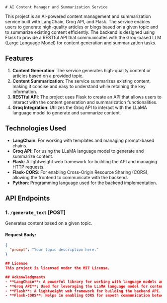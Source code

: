     # AI Content Manager and Summarization Service

This project is an AI-powered content management and summarization service built with LangChain, Groq API, and Flask. The service enables users to generate high-quality articles or blogs based on a given topic and to summarize existing content efficiently. The backend is designed using Flask to provide a RESTful API that communicates with the Groq-based LLM (Large Language Model) for content generation and summarization tasks.

## Features
1. **Content Generation**: The service generates high-quality content or articles based on a provided topic.
2. **Content Summarization**: The service summarizes existing content, making it concise and easy to understand while retaining the key information.
3. **RESTful API**: The project uses Flask to create an API that allows users to interact with the content generation and summarization functionalities.
4. **Groq Integration**: Utilizes the Groq API to interact with the LLaMA language model to generate and summarize content.

## Technologies Used
- **LangChain**: For working with templates and managing prompt-based chains.
- **Groq API**: For using the LLaMA language model to generate and summarize content.
- **Flask**: A lightweight web framework for building the API and managing HTTP requests.
- **Flask-CORS**: For enabling Cross-Origin Resource Sharing (CORS), allowing the frontend to communicate with the backend.
- **Python**: Programming language used for the backend implementation.

## API Endpoints

### 1. `/generate_text` [POST]
Generates content based on a given topic.

#### Request Body:
```json
{
  "prompt": "Your topic description here."
}

## License
This project is licensed under the MIT License.

## Acknowledgments
- **LangChain**: A powerful library for working with language models and managing prompt chains.
- **Groq API**: Used for leveraging the LLaMA language model for content generation and summarization tasks.
- **Flask**: A lightweight web framework for building the backend API.
- **Flask-CORS**: Helps in enabling CORS for smooth communication between frontend and backend.
